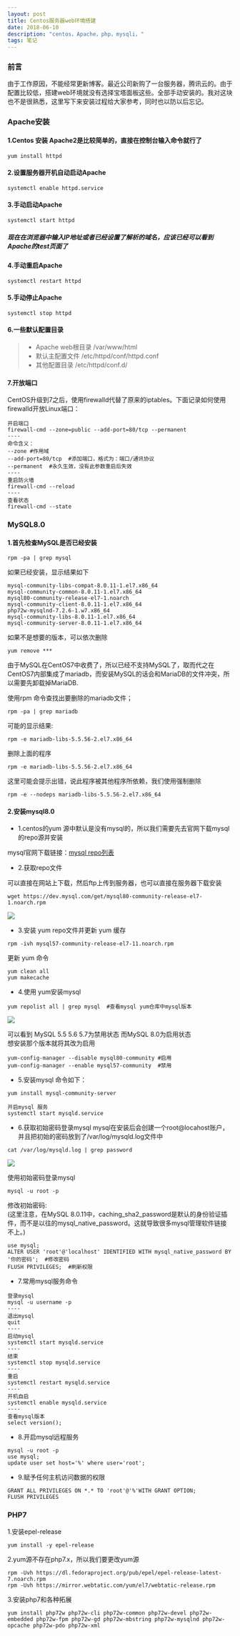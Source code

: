 ```yaml
---
layout: post
title: Centos服务器web环境搭建
date: 2018-06-10
description: "centos，Apache，php，mysqli，"
tags: 笔记   
---
```


### 前言
  由于工作原因，不能经常更新博客。最近公司新购了一台服务器，腾讯云的。由于配置比较低，搭建web环境就没有选择宝塔面板这些。全部手动安装的。我对这块也不是很熟悉，这里写下来安装过程给大家参考，同时也以防以后忘记。
  
### Apache安装

#### 1.Centos 安装 Apache2是比较简单的，直接在控制台输入命令就行了
```text
yum install httpd
``` 
#### 2.设置服务器开机自动启动Apache

```text
systemctl enable httpd.service
```
#### 3.手动启动Apache
```text
systemctl start httpd
```
##### 现在在浏览器中输入IP地址或者已经设置了解析的域名，应该已经可以看到Apache的test页面了

#### 4.手动重启Apache
```text
systemctl restart httpd
```

#### 5.手动停止Apache 
```text
systemctl stop httpd
```

#### 6.一些默认配置目录
  >- Apache web根目录 /var/www/html
  >- 默认主配置文件 /etc/httpd/conf/httpd.conf
  >- 其他配置目录 /etc/httpd/conf.d/
 
#### 7.开放端口
CentOS升级到7之后，使用firewalld代替了原来的iptables。下面记录如何使用firewalld开放Linux端口：

```text
开启端口
firewall-cmd --zone=public --add-port=80/tcp --permanent
----
命令含义：
--zone #作用域
--add-port=80/tcp  #添加端口，格式为：端口/通讯协议
--permanent  #永久生效，没有此参数重启后失效
----
重启防火墙
firewall-cmd --reload
----
查看状态
firewall-cmd --state
```

### MySQL8.0

#### 1.首先检查MySQL是否已经安装
```text
rpm -pa | grep mysql
```

如果已经安装，显示结果如下  
```text
mysql-community-libs-compat-8.0.11-1.el7.x86_64
mysql-community-common-8.0.11-1.el7.x86_64
mysql80-community-release-el7-1.noarch
mysql-community-client-8.0.11-1.el7.x86_64
php72w-mysqlnd-7.2.6-1.w7.x86_64
mysql-community-libs-8.0.11-1.el7.x86_64
mysql-community-server-8.0.11-1.el7.x86_64
```

如果不是想要的版本，可以依次删除
```text
yum remove ***
```

由于MySQL在CentOS7中收费了，所以已经不支持MySQL了，取而代之在CentOS7内部集成了mariadb，而安装MySQL的话会和MariaDB的文件冲突，所以需要先卸载掉MariaDB.

使用rpm 命令查找出要删除的mariadb文件；
```text
rpm -pa | grep mariadb
```

可能的显示结果:
```text
rpm -e mariadb-libs-5.5.56-2.el7.x86_64
```

删除上面的程序
```text
rpm -e mariadb-libs-5.5.56-2.el7.x86_64
```

这里可能会提示出错，说此程序被其他程序所依赖，我们使用强制删除
```text
rpm -e --nodeps mariadb-libs-5.5.56-2.el7.x86_64
```

#### 2.安装mysql8.0

- 1.centos的yum 源中默认是没有mysql的，所以我们需要先去官网下载mysql的repo源并安装

mysql官网下载链接：[mysql repo列表](https://dev.mysql.com/downloads/repo/yum/)

- 2.获取repo文件

可以直接在网站上下载，然后ftp上传到服务器，也可以直接在服务器下载安装
```text
wget https://dev.mysql.com/get/mysql80-community-release-el7-1.noarch.rpm
```
![](/images/posts/server/wget-rpm.png)

- 3.安装 yum repo文件并更新 yum 缓存
```text
rpm -ivh mysql57-community-release-el7-11.noarch.rpm
```
更新 yum 命令
```text
yum clean all
yum makecache
```

- 4.使用 yum安装mysql
```text
yum repolist all | grep mysql  #查看mysql yum仓库中mysql版本
```
![](/images/posts/server/list-mysql.png)

可以看到 MySQL 5.5 5.6 5.7为禁用状态 而MySQL 8.0为启用状态<br>
想安装那个版本就将其改为启用
```text
yum-config-manager --disable mysql80-community #启用
yum-config-manager --enable mysql57-community  #禁用
```

- 5.安装mysql 命令如下： 
```text
yum install mysql-community-server
```
```text
开启mysql 服务
systemctl start mysqld.service
```
- 6.获取初始密码登录mysql
mysql在安装后会创建一个root@locahost账户，并且把初始的密码放到了/var/log/mysqld.log文件中
```text
cat /var/log/mysqld.log | grep password
```
![](/images/posts/server/mysql-pwd.png)

使用初始密码登录mysql
```text
mysql -u root -p 
```
修改初始密码:<br>
(这里注意，在MySQL 8.0.11中，caching_sha2_password是默认的身份验证插件，而不是以往的mysql_native_password。这就导致很多mysql管理软件链接不上。)
```text
use mysql;
ALTER USER 'root'@'localhost' IDENTIFIED WITH mysql_native_password BY '你的密码';  #修改密码
FLUSH PRIVILEGES;  #刷新权限
```

- 7.常用mysql服务命令
```text
登录mysql
mysql -u username -p
----
退出mysql 
quit
----
启动mysql
systemctl start mysqld.service
----
结束
systemctl stop mysqld.service
----
重启
systemctl restart mysqld.service
----
开机自启
systemctl enable mysqld.service
----
查看mysql版本
select version();
```

- 8.开启mysql远程服务
```text
mysql -u root -p
use mysql;
update user set host='%' where user='root';
```
- 9.赋予任何主机访问数据的权限
```text
GRANT ALL PRIVILEGES ON *.* TO 'root'@'%'WITH GRANT OPTION;
FLUSH PRIVILEGES
```



### PHP7

1.安装epel-release
```text
yum install -y epel-release
```

2.yum源不存在php7.x，所以我们要更改yum源
```text
rpm -Uvh https://dl.fedoraproject.org/pub/epel/epel-release-latest-7.noarch.rpm 
rpm -Uvh https://mirror.webtatic.com/yum/el7/webtatic-release.rpm
```

3.安装php7和各种拓展
```text
yum install php72w php72w-cli php72w-common php72w-devel php72w-embedded php72w-fpm php72w-gd php72w-mbstring php72w-mysqlnd php72w-opcache php72w-pdo php72w-xml
```



